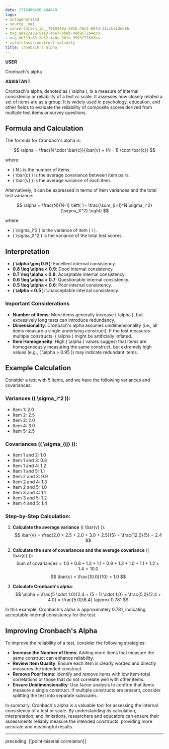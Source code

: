 ```yaml
---
date: 1718466426.464849
tags:
- autogenerated
- source__oai
- conversation_id__7010348a-395b-49c2-88fd-31ccbe12ed86
- msg_aaa22a39-5ae3-4ba7-bb8b-48b9672a4ec0
- msg_bb319c88-2e52-4a8c-90fb-9593f778d3ba
- colorclass/construct-validity
title: cronbach's alpha
---
```


**USER**

Cronbach's alpha


**ASSISTANT**

Cronbach's alpha, denoted as \( \alpha \), is a measure of internal consistency or reliability of a test or scale. It assesses how closely related a set of items are as a group. It is widely used in psychology, education, and other fields to evaluate the reliability of composite scores derived from multiple test items or survey questions.

## Formula and Calculation

The formula for Cronbach's alpha is:

$$
\alpha = \frac{N \cdot \bar{c}}{\bar{v} + (N - 1) \cdot \bar{c}}
$$

where:
- \( N \) is the number of items.
- \( \bar{c} \) is the average covariance between item pairs.
- \( \bar{v} \) is the average variance of each item.

Alternatively, it can be expressed in terms of item variances and the total test variance:

$$
\alpha = \frac{N}{N-1} \left( 1 - \frac{\sum_{i=1}^N \sigma_i^2}{\sigma_X^2} \right)
$$

where:
- \( \sigma_i^2 \) is the variance of item \( i \).
- \( \sigma_X^2 \) is the variance of the total test scores.

## Interpretation

- **\( \alpha \geq 0.9 \)**: Excellent internal consistency.
- **0.8 \leq \alpha < 0.9**: Good internal consistency.
- **0.7 \leq \alpha < 0.8**: Acceptable internal consistency.
- **0.6 \leq \alpha < 0.7**: Questionable internal consistency.
- **0.5 \leq \alpha < 0.6**: Poor internal consistency.
- **\( \alpha < 0.5 \)**: Unacceptable internal consistency.

### Important Considerations

- **Number of Items**: More items generally increase \( \alpha \), but excessively long tests can introduce redundancy.
- **Dimensionality**: Cronbach's alpha assumes unidimensionality (i.e., all items measure a single underlying construct). If the test measures multiple constructs, \( \alpha \) might be artificially inflated.
- **Item Homogeneity**: High \( \alpha \) values suggest that items are homogeneously measuring the same construct, but extremely high values (e.g., \( \alpha > 0.95 \)) may indicate redundant items.

## Example Calculation

Consider a test with 5 items, and we have the following variances and covariances:

### Variances (\( \sigma_i^2 \)):
- Item 1: 2.0
- Item 2: 2.5
- Item 3: 2.0
- Item 4: 3.0
- Item 5: 2.5

### Covariances (\( \sigma_{ij} \)):
- Item 1 and 2: 1.0
- Item 1 and 3: 0.8
- Item 1 and 4: 1.2
- Item 1 and 5: 1.1
- Item 2 and 3: 0.9
- Item 2 and 4: 1.3
- Item 2 and 5: 1.0
- Item 3 and 4: 1.1
- Item 3 and 5: 1.2
- Item 4 and 5: 1.4

### Step-by-Step Calculation:

1. **Calculate the average variance** (\( \bar{v} \)):
   $$
   \bar{v} = \frac{2.0 + 2.5 + 2.0 + 3.0 + 2.5}{5} = \frac{12.0}{5} = 2.4
   $$

2. **Calculate the sum of covariances and the average covariance** (\( \bar{c} \)):
   $$
   \text{Sum of covariances} = 1.0 + 0.8 + 1.2 + 1.1 + 0.9 + 1.3 + 1.0 + 1.1 + 1.2 + 1.4 = 10.0
   $$
   $$
   \bar{c} = \frac{10.0}{10} = 1.0
   $$

3. **Calculate Cronbach's alpha**:
   $$
   \alpha = \frac{5 \cdot 1.0}{2.4 + (5 - 1) \cdot 1.0} = \frac{5.0}{2.4 + 4.0} = \frac{5.0}{6.4} \approx 0.781
   $$

In this example, Cronbach's alpha is approximately 0.781, indicating acceptable internal consistency for the test.

## Improving Cronbach's Alpha

To improve the reliability of a test, consider the following strategies:

- **Increase the Number of Items**: Adding more items that measure the same construct can enhance reliability.
- **Review Item Quality**: Ensure each item is clearly worded and directly measures the intended construct.
- **Remove Poor Items**: Identify and remove items with low item-total correlations or those that do not correlate well with other items.
- **Ensure Unidimensionality**: Use factor analysis to confirm that items measure a single construct. If multiple constructs are present, consider splitting the test into separate subscales.

In summary, Cronbach's alpha is a valuable tool for assessing the internal consistency of a test or scale. By understanding its calculation, interpretation, and limitations, researchers and educators can ensure their assessments reliably measure the intended constructs, providing more accurate and meaningful results.


---

preceding: [[point-biserial correlation]]